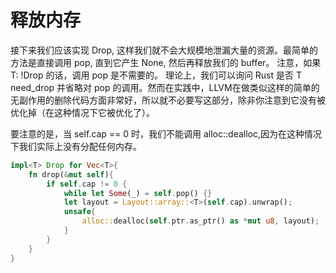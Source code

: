 # 释放内存
接下来我们应该实现 Drop, 这样我们就不会大规模地泄漏大量的资源。最简单的方法是直接调用 pop, 直到它产生 None, 然后再释放我们的 buffer。
注意，如果 T: !Drop 的话，调用 pop 是不需要的。
理论上，我们可以询问 Rust 是否 T need_drop 并省略对 pop 的调用。然而在实践中，LLVM在做类似这样的简单的无副作用的删除代码方面非常好，所以就不必要写这部分，除非你注意到它没有被优化掉（在这种情况下它被优化了）。

要注意的是，当 self.cap == 0 时，我们不能调用 alloc::dealloc,因为在这种情况下我们实际上没有分配任何内存。

```rust
impl<T> Drop for Vec<T>{
    fn drop(&mut self){
        if self.cap != 0 {
            while let Some(_) = self.pop() {}
            let layout = Layout::array::<T>(self.cap).unwrap();
            unsafe{
                alloc::dealloc(self.ptr.as_ptr() as *mut u8, layout);
            }
        }
    }
}
```